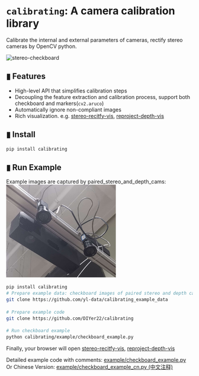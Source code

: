 # `calibrating`: A camera calibration library
Calibrate the internal and external parameters of cameras, rectify stereo cameras by OpenCV python.

![stereo-checkboard](https://user-images.githubusercontent.com/10448025/131808105-a325961e-5fbb-4475-adcd-ba0e2c53e268.png)
<!-- ![stereo](https://user-images.githubusercontent.com/10448025/131805868-e73cd022-d79b-400c-b057-c26915f92c7c.jpg) -->

## ▮ Features
- High-level API that simplifies calibration steps
- Decoupling the feature extraction and calibration process, support both checkboard and markers(`cv2.aruco`)
- Automatically ignore non-compliant images
- Rich visualization. e.g. [stereo-recitfy-vis](https://yl-data.github.io/2108.calibrating-vis/stereo/index.html), [reproject-depth-vis](https://yl-data.github.io/2108.calibrating-vis/project-depth/index.html)

## ▮ Install
```bash
pip install calibrating
```
## ▮ Run Example
Example images are captured by paired_stereo_and_depth_cams:   
<img src="https://github.com/yl-data/calibrating_example_data/raw/master/paired_stereo_and_depth_cams.jpg?raw=true" alt="" style="max-height:250px;">

```bash
pip install calibrating
# Prepare example data: checkboard images of paired stereo and depth cameras
git clone https://github.com/yl-data/calibrating_example_data

# Prepare example code
git clone https://github.com/DIYer22/calibrating

# Run checkboard example 
python calibrating/example/checkboard_example.py
```
Finally, your browser will open [stereo-recitfy-vis](https://yl-data.github.io/2108.calibrating-vis/stereo/index.html), [reproject-depth-vis](https://yl-data.github.io/2108.calibrating-vis/project-depth/index.html)


Detailed example code with comments: [example/checkboard_example.py](example/checkboard_example.py)   
Or Chinese Version: [example/checkboard_example_cn.py (中文注释)](example/checkboard_example_cn.py)


